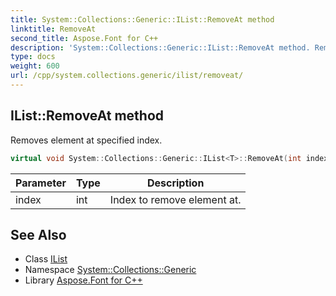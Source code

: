 ```yaml
---
title: System::Collections::Generic::IList::RemoveAt method
linktitle: RemoveAt
second_title: Aspose.Font for C++
description: 'System::Collections::Generic::IList::RemoveAt method. Removes element at specified index in C++.'
type: docs
weight: 600
url: /cpp/system.collections.generic/ilist/removeat/
---
```

## IList::RemoveAt method


Removes element at specified index.

```cpp
virtual void System::Collections::Generic::IList<T>::RemoveAt(int index)=0
```


| Parameter | Type | Description |
| --- | --- | --- |
| index | int | Index to remove element at. |

## See Also

* Class [IList](../)
* Namespace [System::Collections::Generic](../../)
* Library [Aspose.Font for C++](../../../)

